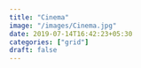 ```yaml
---
title: "Cinema"
image: "/images/Cinema.jpg"
date: 2019-07-14T16:42:23+05:30
categories: ["grid"]
draft: false
---
```


